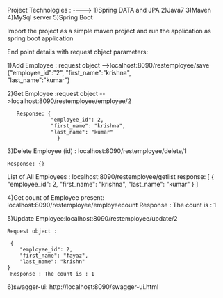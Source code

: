 Project Technologies : ---->
  1)Spring  DATA and JPA 
  2)Java7
  3)Maven
  4)MySql server
  5)Spring Boot

Import the project as a simple maven project and run the application as spring boot application

End point details with request object parameters:
 
  
  1)Add Employee : request object -->localhost:8090/restemployee/save
      {"employee_id":"2", "first_name":"krishna",  
        "last_name":"kumar"}  

  2)Get Employee :request object -->localhost:8090/restemployee/employee/2
       
       Response: {
                  "employee_id": 2,
                  "first_name": "krishna",
                  "last_name": "kumar"
                    }

  3)Delete Employee (id) : localhost:8090/restemployee/delete/1

    Response: {}

  List of All Employees : localhost:8090/restemployee/getlist
    response: [
    {
        "employee_id": 2,
        "first_name": "krishna",
        "last_name": "kumar"
    }
              ]
  
  4)Get count of Employee present: localhost:8090/restemployee/employeecount
    Response : The count is : 1

  5)Update Employee:localhost:8090/restemployee/update/2

    Request object :
     
     {
        "employee_id": 2,
        "first_name": "fayaz",
        "last_name": "krishn"
    }
     Response : The count is : 1
     
   6)swagger-ui:
    http://localhost:8090/swagger-ui.html 